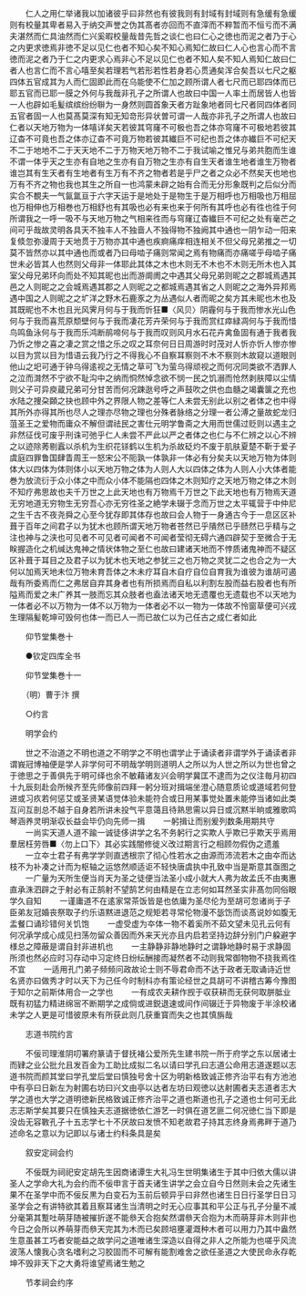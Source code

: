 <!-- { "loadSidebar": true } -->
　　仁人之用仁举诸我以加诸彼乎曰非然也有彼我则有封域有封域则有急缓有急缓则有校量其卑者易入于纳交声誉之伪其髙者亦回而不直滓而不粹暂而不恒亏而不满夫湛然而仁具油然而仁兴奚暇校量哉昔先哲之谈仁也曰仁心之徳也而泥之者乃于心之内更求徳焉非徳不足以见仁也者不知心矣不知心焉知仁故曰仁人心也言心而不言徳而泥之者乃于仁之内更求心焉非心不足以见仁也者不知人矣不知人焉知仁故曰仁者人也言仁而不言心嘻至矣若理若气若形若性若身若心贯通矣浑合矣吾以七尺之躯四体五官成其为人而仁固即此而在乌能使不仁加之顾所谓人者七尺而已耶四体而已耶五官而已耶一膜之外何与我哉非孔子之所谓人也故曰中国一人率土而居皆人也皆一人也辟如毛髪缤缤纷纷聨为一身然则圆首象天者方趾象地者同七尺者同四体者同五官者固一人也莫髙莫深有知无知竒形异状曽可谓一人哉亦非孔子之所谓人也故曰仁者以天地万物为一体嘻详矣天若彼其穹窿不可极也吾之体亦穹窿不可极地若彼其辽杳不可竟也吾之体亦辽杳不可竟万物若彼其纎巨不可纪也吾之体亦纎巨不可纪天不二于地地不二于天天地不二于万物天地万物不二于我试喻之惟兄与弟共胞而生谁不谓一体乎天之生亦有自地之生亦有自万物之生亦有自生天者谁生地者谁生万物者谁岂其有生天者有生地者有生万有不齐之物者若是乎尸之者之众必不然矣天也地也万有不齐之物也我也其生之所自一也鸿蒙未辟之始有合而无分形象既判之后似分而实合不覩夫一气氤氲亘于六字天运于是地处于是物生于是万相呼也万相吸也万相屈也万相伸也万相巻也万相舒也有其吸也必有来也来于何所有其呼也必有徃也徃于何所谓我之一呼一吸不与天地万物之气相来徃而与穹窿辽杳纎巨不可纪之处有毫芒之间可乎哉故灵明各具天不独丰人不独啬人不独得物不独阙其中通也一阴乍动一阳来复倐忽弥漫周于天地贯于万物亦其中通也疾痾痛痒相连相关不但父母兄弟推之一切莫不皆然亦以其中通也而或者乃曰母啮子痛则常闻之焉有物痛而亦痛嗟乎母啮子痛世未必皆其人也然则父母非一体耶此其体之木也木则无不木也不木则无所木也入其室父母兄弟环向而处不知其昵也出而游阛阓之中遇其父母兄弟则昵之之郡城焉遇其邑之人则昵之之会城焉遇其郡之人则昵之之都城焉遇其省之人则昵之之海外异邦焉遇中国之人则昵之之圹洋之野木石鹿豕之为丛遇似人者而昵之矣方其未昵也木也及其既昵也不木也且光风霁月何与于我而忻狂■〈风贝〉阴霾何与于我而惨水光山色何与于我而喜荒原颓壁何与于我而凄花芳卉荣何与于我而赏红瘁緑凋何与于我而惜鸟鸣鱼泳何与于我而乐鸿断鹃啼何与于我而叹则风月水石花卉禽鱼固有通于我者我乃忻之惨之喜之凄之赏之惜之乐之叹之耳奈何日日周游时时茂对人忻亦忻人惨亦惨以目为赏以目为惜语云我乃行之不得我心不自察耳察则不木不察则木故窥以道眼则他山之圯可通于钟乌得逺视之无情之草可飞为萤乌得顽视之而何况同类欲不洒罪人之泣而潸然不宁欲不耻沟中之纳而恫然悼念欲不悯一民之饥溺而怆然剥肤障以尘情则父子可异庾蔵兄弟可分甘苦而何况踈逖号呼之声鼓吹之供也血髓之竭囊箧之充也水陆之捜朶頥之抉也顾中外之界限人物之差等仁人未尝无别此以别之者体之也中得其所外亦得其所也尽人之理亦尽物之理也分殊者脉络之分理一者公溥之量故蛇龙归菹圣王之爱物而庸众不解但谓祛民之害仕元明学鲁斋之大用而世儒过贬则以遇主之非然征伐可废乎刑诛可弛乎仁人未尝不严此以严之者体之也仁与不仁辨之以心不辨之以迹除莠剔蠧以杀机为生织花铩鹤以生机为杀故砭灼不废于肌肤夏楚不靳于爱子虞庭四罪鲁国肆眚周王一怒宋公不阨孰一体孰非一体必有分矣夫以天地万物为体则体大以四体为体则体小以天地万物之体为人则人大以四体之体为人则人小大体者能巻为放流衍于众小体之中而众小体不能隔也四体之木则知疗之天地万物之体之木则不知疗弗思故也夫千万世之上此天地也有万物焉千万世之下此天地也有万物焉天道无穷地道无穷物生无穷吾心亦无穷徃圣之絶学未辍于念而万世之太平辄营于中仲尼之生千古不夜尧舜之心至今犹存即其体存也故曰会人物于一身通古今于一息区区补葺于百年之间君子以为犹木也顾所谓天地万物者苍然已乎隤然已乎赜然已乎精与之注也神与之浃也可见者不可见者可闻者不可闻者莹彻无碍六通四辟契于至微合于无眹握造化之机缄达鬼神之情状体物之至仁也故曰建诸天地而不悖质诸鬼神而不疑区区补葺于耳目之及君子以为犹木也天地之参犹三之也万物之灵犹二之也合之为一大何以加焉天地未位万物未育吾体之木未疗耳自木自疗自位自育我为谁彼为谁胡可遏哉有所委焉而仁之弗居自弃其身者也有所损焉而自私以利割左股而益右股者也有所隘焉而爱之未广养其一肢而忘其众肢者也盍法诸天地无遗覆也无遗载也不以天地为一体者必不以万物为一体不以万物为一体者必不以一物为一体故不怜窗草便可兴戎生理隔髪乾坤可毁何也体一而已人一而已故仁以为己任古之成仁者如此

　　仰节堂集巻十

　　●钦定四库全书

　　仰节堂集巻十一

　　（明）曹于汴 撰

　　○约言

　　明学会约

　　世之不治道之不明也道之不明学之不明也谓学止于诵读者非谓学外于诵读者非谓峩冠博袖便是学人非学何可不明哉学明则道明人之所以为人世之所以为世也曾之于徳思之于善俱先于明可绎也余不敏藉诸友兴会明学冀匡不逮而为之仪注毎月初四十九辰刻赴会所候齐至先师像前四拜一躬分班对揖端坐澄心随意质论或道域若何登进或习疚若何惩艾或圣贤某语觉体验未能符合或日用某事觉处置未能停当诸如此类互问互剖总不越于自身若所讲未投气平意蔼且待熟思需以异日或沉黙半晌或雅歌鸣琴涵养灵明渐収长益会毕仍向先师一揖
　　一躬揖让而别爰列数条用期共守
　　一尚实天道人道不踰一诚徒侈讲学之名不务躬行之实欺人乎欺已乎欺天乎焉用羣居枉劳唇■〈勿上口下〉其必实践闇修徙义改过期言行之相顾勿假伪之遗羞
　　一立夲士君子有弗学学则直透根宗了彻心性若水之由源而沛流若木之由夲而达枝不为补凑之计而为枢轴之运悠然顺适讵不轻快唐虞执中孔致中当是斯意其亟图之
　　一广量为天所生便当肖天为圣之徒便当法圣小成小就大人弗为故孟氏不由夷惠直承洙泗辟之于射必有正鹄射不望鹄艺何由精是在立志何如耳然圣实非髙勿同俗眼学久自知
　　一谨庸道不在逺家常茶饭皆是也依庸为圣尽伦为至胡可忽诸尚于子臣弟友冠婚丧祭取子约乐语黙进退范之规矩若寻常伦物漫不毖饬而谈髙说妙如腹无盂餐口诵珍错何关饥饱
　　一虚受虚为夲体一物不着奚所不茹文望未见孔云何有何况承学成心成见扫荡勿留众善因而外来天光亦且内启若坚持边辞分别门户躱避字様总之障蔽是谓自封非进机也
　　一主静静非静地静时之谓静地静时易于求静固所须也然必应时习存动中习定终日纷纭酬接而凝然者不动则我常御物物不挠我焉徃不宜
　　一适用孔门弟子频频问政故论士则不辱君命而不达于政者无取诵诗近世名贤亦曰做秀才时以天下为己任今时制科亦有策论经世之具胡可不讲稽古筹今豫图于知尔之前斯体用合一之学也
　　一有成农夫耕作觊于収获耕而无获何取胼胝业既有初猛力精进绵宻不断期学之成倘或进鋭退速或间作间辍迁于异物废于半涂校诸未学之人更是可惜彼原未有所获此则几获重寳而失之也其慎旃哉

　　志道书院约言

　　不佞司理淮阴叨署府篆请于督抚褚公爱所先生建书院一所于府学之东以居诸士而肄之业公批允且发百金为工助比成拟二名以请曰学孔曰志道公命用志道遂题以志道书院而颜其堂曰学孔堂后堂曰慎独号舍十区为明新格致诚正修齐治平右有方池池中有亭曰日新左为射圃右坊曰兴文由亭以达者左坊曰观徳以达射圃者夫志道者志大学之道也大学之道明徳新民格致诚正修齐治平之道也斯道也孔子之道也士何可无此志志斯学矣其要只在慎独夫志道据徳依仁游艺一时俱在道艺匪二何况徳仁当下即是没齿无容斁孔子十五志学七十不厌故曰发愤不知老故君子持其志终身焉弗畔于道乃述命名之意以为记即以与诸士约科条具是矣

　　叙安定祠会约

　　不佞既为祠祀安定胡先生因商诸谭生大礼冯生世明集诸生于其中归依大儒以讲圣人之学命大礼为会约而不佞申言于首夫诸生讲学之会立自今日然则未会之先诸生果不在圣学中而不佞反黒为白变石为玉前后顿异乎曰非然也诸生日日行圣学日日习圣学会之有讲特欲其着且察耳诸生当清明之时无心应事其和平公正与孔子分量不减分毫第其蹔吐萌芽随被摧折遂不能叅天合抱矣然谓叅天合抱为木而萌芽非木则非也今日之会所以养萌芽而叅天完其为木而已矣顾培壅灌溉种木者可以用力乃其中盎然生意虽甚工巧者安能益之故学问之道唯诸生深造以自得之非人之所能为也嗟乎风流波荡人懐我心贪名嗜利之习胶固而不可解有能割难舍之欲任圣道之大使民命永存乾坤不毁非天下之大勇将谁望焉诸生勉之

　　节孝祠会约序

